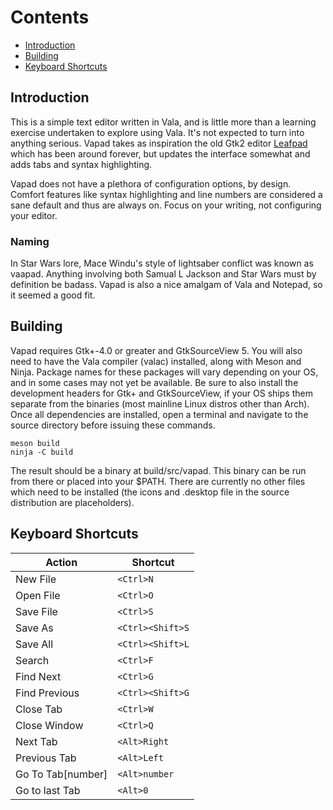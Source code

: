 Contents
========
* [Introduction](#introduction)
* [Building](#building)
* [Keyboard Shortcuts](#keyboard_shortcuts)

## Introduction
This is a simple text editor written in Vala, and is little more than a learning
exercise undertaken to explore using Vala. It's not expected to turn into
anything serious. Vapad takes as inspiration the old Gtk2 editor
[Leafpad](http://tarot.freeshell.org/leafpad/) which has been around forever,
but updates the interface somewhat and adds tabs and syntax highlighting.

Vapad does not have a plethora of configuration options, by design. Comfort
features like syntax highlighting and line numbers are considered a sane default
and thus are always on. Focus on your writing, not configuring your editor.

### Naming
In Star Wars lore, Mace Windu's style of lightsaber conflict was known as vaapad.
Anything involving both Samual L Jackson and Star Wars must by definition be
badass. Vapad is also a nice amalgam of Vala and Notepad, so it seemed a good fit.

## Building
Vapad requires Gtk+-4.0 or greater and GtkSourceView 5. You will also need to
have the Vala compiler (valac) installed, along with Meson and Ninja. Package
names for these packages will vary depending on your OS, and in some cases may
not yet be available. Be sure to also install the development headers for Gtk+
and GtkSourceView, if your OS ships them separate from the binaries (most mainline
Linux distros other than Arch). Once all dependencies are installed, open a
terminal and navigate to the source directory before issuing these commands.
```Sh
meson build
ninja -C build
```
The result should be a binary at build/src/vapad. This binary can be run from
there or placed into your $PATH. There are currently no other files which need
to be installed (the icons and .desktop file in the source distribution are
placeholders).

## Keyboard Shortcuts
| Action | Shortcut |
| --- | --- |
| New File | `<Ctrl>N` |
| Open File | `<Ctrl>O` |
| Save File | `<Ctrl>S` |
| Save As | `<Ctrl><Shift>S` |
| Save All | `<Ctrl><Shift>L` |
| Search | `<Ctrl>F` |
| Find Next | `<Ctrl>G` |
| Find Previous | `<Ctrl><Shift>G` |
| Close Tab | `<Ctrl>W` |
| Close Window | `<Ctrl>Q` |
| Next Tab | `<Alt>Right` |
| Previous Tab | `<Alt>Left` |
| Go To Tab[number] | `<Alt>number` |
| Go to last Tab | `<Alt>0` |

